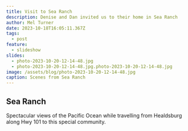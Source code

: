 ```yaml
---
title: Visit to Sea Ranch
description: Denise and Dan invited us to their home in Sea Ranch
author: Mel Turner
date: 2023-10-18T16:05:11.367Z
tags:
  - post
feature:
  - slideshow
slides:
  - photo-2023-10-20-12-14-48.jpg
  - photo-2023-10-20-12-14-48.jpg.photo-2023-10-20-12-14-48.jpg
image: /assets/blog/photo-2023-10-20-12-14-48.jpg
caption: Scenes from Sea Ranch
---
```

## Sea Ranch
Spectacular views of the Pacific Ocean while travelling from Healdsburg along Hwy 101 to this special community.
